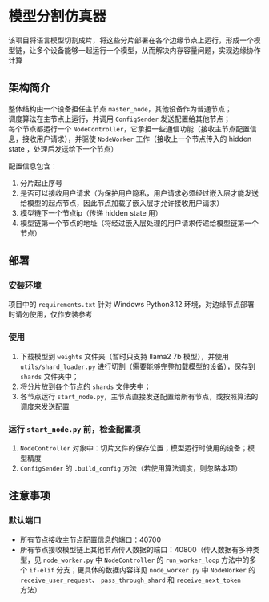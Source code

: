 # 模型分割仿真器

该项目将语言模型切割成片，将这些分片部署在各个边缘节点上运行，形成一个模型链，让多个设备能够一起运行一个模型，从而解决内存容量问题，实现边缘协作计算

## 架构简介

整体结构由一个设备担任主节点 `master_node`，其他设备作为普通节点；  
调度算法在主节点上运行，并调用 `ConfigSender` 发送配置给其他节点；  
每个节点都运行一个 `NodeController`，它承担一些通信功能（接收主节点配置信息，接收用户请求），并驱使 `NodeWorker`
工作（接收上一个节点传入的 hidden state ，处理后发送给下一个节点）

配置信息包含：

1. 分片起止序号
2. 是否可以接收用户请求（为保护用户隐私，用户请求必须经过嵌入层才能发送给模型的起点节点，因此节点加载了嵌入层才允许接收用户请求）
3. 模型链下一个节点ip（传递 hidden state 用）
4. 模型链第一个节点的地址（将经过嵌入层处理的用户请求传递给模型链第一个节点）

## 部署

### 安装环境

项目中的 `requirements.txt` 针对 Windows Python3.12 环境，对边缘节点部署时请勿使用，仅作安装参考

### 使用

1. 下载模型到 `weights` 文件夹（暂时只支持 llama2 7b 模型），并使用 `utils/shard_loader.py` 进行切割（需要能够完整加载模型的设备），保存到
   `shards` 文件夹中；
2. 将分片放到各个节点的 `shards` 文件夹中；
3. 各节点运行 `start_node.py`，主节点直接发送配置给所有节点，或按照算法的调度来发送配置

### 运行 `start_node.py` 前，检查配置项

1. `NodeController` 对象中：切片文件的保存位置；模型运行时使用的设备；模型精度
2. `ConfigSender` 的 `.build_config` 方法（若使用算法调度，则忽略本项）

## 注意事项

### 默认端口

* 所有节点接收主节点配置信息的端口：40700
* 所有节点接收模型链上其他节点传入数据的端口：40800（传入数据有多种类型，见 `node_worker.py` 中 `NodeController` 的
  `run_worker_loop` 方法中的多个 `if-elif` 分支；更具体的数据内容详见 `node_worker.py` 中 `NodeWorker` 的
  `receive_user_request`、 `pass_through_shard` 和 `receive_next_token` 方法）
